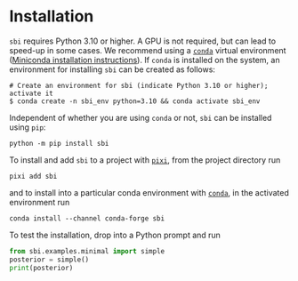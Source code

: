 # Installation

`sbi` requires Python 3.10 or higher. A GPU is not required, but can lead to
speed-up in some cases. We recommend using a
[`conda`](https://docs.conda.io/en/latest/miniconda.html) virtual environment
([Miniconda installation
instructions](https://docs.conda.io/en/latest/miniconda.html)). If `conda` is
installed on the system, an environment for installing `sbi` can be created as
follows:

```console
# Create an environment for sbi (indicate Python 3.10 or higher); activate it
$ conda create -n sbi_env python=3.10 && conda activate sbi_env
```

Independent of whether you are using `conda` or not, `sbi` can be installed
using `pip`:

```
python -m pip install sbi
```

To install and add `sbi` to a project with [`pixi`](https://pixi.sh/), from the project directory run

```
pixi add sbi
```

and to install into a particular conda environment with [`conda`](https://docs.conda.io/projects/conda/), in the activated environment run

```
conda install --channel conda-forge sbi
```

To test the installation, drop into a Python prompt and run

```python
from sbi.examples.minimal import simple
posterior = simple()
print(posterior)
```
